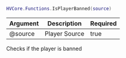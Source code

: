 ```lua
HVCore.Functions.IsPlayerBanned(source)
```

| Argument | Description | Required |
| ----------- | ----------- | ----------- |
| @source | Player Source | true |

Checks if the player is banned